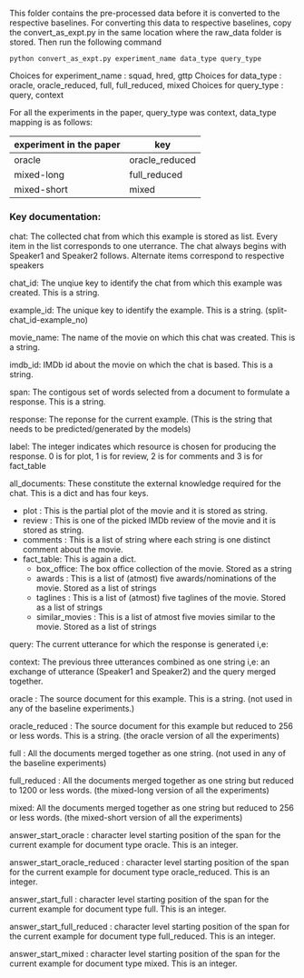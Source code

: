 This folder contains the pre-processed data before it is converted to the respective baselines.
For converting this data to respective baselines, copy the convert_as_expt.py in the same location where the raw_data folder is stored. Then run the following command

```
python convert_as_expt.py experiment_name data_type query_type 
```

Choices for experiment_name : squad, hred, gttp
Choices for data_type : oracle, oracle_reduced, full, full_reduced, mixed
Choices for query_type : query, context

For all the experiments in the paper, query_type was context, data_type mapping is as follows: 

experiment in the paper | key
------------ | -------------
oracle | oracle_reduced
mixed-long | full_reduced
mixed-short | mixed

### Key documentation:

chat: The collected chat from which this example is stored as list. Every item in the list corresponds to one uterrance. The chat always begins with Speaker1 and Speaker2 follows. Alternate items correspond to respective speakers

chat_id: The unqiue key to identify the chat from which this example was created. This is a string.

example_id: The unique key to identify the example. This is a string. (split-chat_id-example_no)

movie_name: The name of the movie on which this chat was created. This is a string.

imdb_id: IMDb id about the movie on which the chat is based. This is a string.

span: The contigous set of words selected from a document to formulate a response. This is a string.

response: The reponse for the current example. (This is the string that needs to be predicted/generated by the models)

label: The integer indicates which resource is chosen for producing the response. 0 is for plot, 1 is for review, 2 is for comments and 3 is for fact_table 

all_documents: These constitute the external knowledge required for the chat. This is a dict and has four keys.
* plot : This is the partial plot of the movie and it is stored as string.
* review : This is one of the picked IMDb review of the movie and it is stored as string.
* comments : This is a list of string where each string is one distinct comment about the movie.
* fact_table: This is again a dict.
  * box_office: The box office collection of the movie. Stored as a string
  * awards : This is a list of (atmost) five awards/nominations of the movie. Stored as a list of strings
  * taglines : This is a list of (atmost) five taglines of the movie. Stored as a list of strings
  * similar_movies : This is a list of atmost five movies similar to the movie. Stored as a list of strings


query: The current utterance for which the response is generated i,e: 

context: The previous three utterances combined as one string i,e: an exchange of utterance (Speaker1 and Speaker2) and the query merged together.


oracle : The source document for this example. This is a string. (not used in any of the baseline experiments.)

oracle_reduced : The source document for this example but reduced to 256 or less words. This is a string. (the oracle version of all the experiments)

full : All the documents merged together as one string. (not used in any of the baseline experiments)

full_reduced : All the documents merged together as one string but reduced to 1200 or less words. (the mixed-long version of all the experiments)

mixed: All the documents merged together as one string but reduced to 256 or less words. (the mixed-short version of all the experiments)

answer_start_oracle : character level starting position of the span for the current example for document type oracle. This is an integer.

answer_start_oracle_reduced : character level starting position of the span for the current example for document type oracle_reduced. This is an integer.

answer_start_full : character level starting position of the span for the current example for document type full. This is an integer.

answer_start_full_reduced : character level starting position of the span for the current example for document type full_reduced. This is an integer.

answer_start_mixed : character level starting position of the span for the current example for document type mixed. This is an integer.

